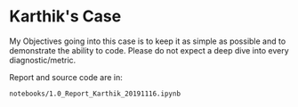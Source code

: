 # Karthik's Case

My Objectives going into this case is to keep it as simple as possible and to demonstrate the ability to code. 
Please do not expect a deep dive into every diagnostic/metric. 

Report and source code are in:
```
notebooks/1.0_Report_Karthik_20191116.ipynb
```